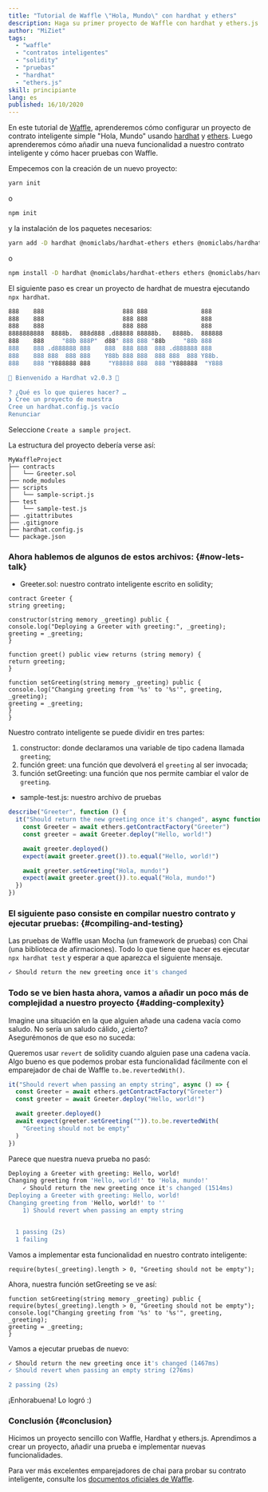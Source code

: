```yaml
---
title: "Tutorial de Waffle \"Hola, Mundo\" con hardhat y ethers"
description: Haga su primer proyecto de Waffle con hardhat y ethers.js
author: "MiZiet"
tags:
  - "waffle"
  - "contratos inteligentes"
  - "solidity"
  - "pruebas"
  - "hardhat"
  - "ethers.js"
skill: principiante
lang: es
published: 16/10/2020
---
```


En este tutorial de [Waffle](https://ethereum-waffle.readthedocs.io), aprenderemos cómo configurar un proyecto de contrato inteligente simple "Hola, Mundo" usando [hardhat](https://hardhat.org/) y [ethers](https://docs.ethers.io/v5/). Luego aprenderemos cómo añadir una nueva funcionalidad a nuestro contrato inteligente y cómo hacer pruebas con Waffle.

Empecemos con la creación de un nuevo proyecto:

```bash
yarn init
```

o

```bash
npm init
```

y la instalación de los paquetes necesarios:

```bash
yarn add -D hardhat @nomiclabs/hardhat-ethers ethers @nomiclabs/hardhat-waffle ethereum-waffle chai
```

o

```bash
npm install -D hardhat @nomiclabs/hardhat-ethers ethers @nomiclabs/hardhat-waffle ethereum-waffle chai
```

El siguiente paso es crear un proyecto de hardhat de muestra ejecutando `npx hardhat`.

```bash
888    888                      888 888               888
888    888                      888 888               888
888    888                      888 888               888
8888888888  8888b.  888d888 .d88888 88888b.   8888b.  888888
888    888     "88b 888P"  d88" 888 888 "88b     "88b 888
888    888 .d888888 888    888  888 888  888 .d888888 888
888    888 888  888 888    Y88b 888 888  888 888  888 Y88b.
888    888 "Y888888 888     "Y88888 888  888 "Y888888  "Y888

👷 Bienvenido a Hardhat v2.0.3 👷‍

? ¿Qué es lo que quieres hacer? …
❯ Cree un proyecto de muestra
Cree un hardhat.config.js vacío
Renunciar
```

Seleccione `Create a sample project`.

La estructura del proyecto debería verse así:

```
MyWaffleProject
├── contracts
│   └── Greeter.sol
├── node_modules
├── scripts
│   └── sample-script.js
├── test
│   └── sample-test.js
├── .gitattributes
├── .gitignore
├── hardhat.config.js
└── package.json
```

### Ahora hablemos de algunos de estos archivos: {#now-lets-talk}

- Greeter.sol: nuestro contrato inteligente escrito en solidity;

```solidity
contract Greeter {
string greeting;

constructor(string memory _greeting) public {
console.log("Deploying a Greeter with greeting:", _greeting);
greeting = _greeting;
}

function greet() public view returns (string memory) {
return greeting;
}

function setGreeting(string memory _greeting) public {
console.log("Changing greeting from '%s' to '%s'", greeting, _greeting);
greeting = _greeting;
}
}
```

Nuestro contrato inteligente se puede dividir en tres partes:

1. constructor: donde declaramos una variable de tipo cadena llamada `greeting`;
2. función greet: una función que devolverá el `greeting` al ser invocada;
3. función setGreeting: una función que nos permite cambiar el valor de `greeting`.

- sample-test.js: nuestro archivo de pruebas

```js
describe("Greeter", function () {
  it("Should return the new greeting once it's changed", async function () {
    const Greeter = await ethers.getContractFactory("Greeter")
    const greeter = await Greeter.deploy("Hello, world!")

    await greeter.deployed()
    expect(await greeter.greet()).to.equal("Hello, world!")

    await greeter.setGreeting("Hola, mundo!")
    expect(await greeter.greet()).to.equal("Hola, mundo!")
  })
})
```

### El siguiente paso consiste en compilar nuestro contrato y ejecutar pruebas: {#compiling-and-testing}

Las pruebas de Waffle usan Mocha (un framework de pruebas) con Chai (una biblioteca de afirmaciones). Todo lo que tiene que hacer es ejecutar `npx hardhat test` y esperar a que aparezca el siguiente mensaje.

```bash
✓ Should return the new greeting once it's changed
```

### Todo se ve bien hasta ahora, vamos a añadir un poco más de complejidad a nuestro proyecto <Emoji text=":slightly_smiling_face:" size={1}/> {#adding-complexity}

Imagine una situación en la que alguien añade una cadena vacía como saludo. No sería un saludo cálido, ¿cierto?  
Asegurémonos de que eso no suceda:

Queremos usar `revert` de solidity cuando alguien pase una cadena vacía. Algo bueno es que podemos probar esta funcionalidad fácilmente con el emparejador de chai de Waffle `to.be.revertedWith()`.

```js
it("Should revert when passing an empty string", async () => {
  const Greeter = await ethers.getContractFactory("Greeter")
  const greeter = await Greeter.deploy("Hello, world!")

  await greeter.deployed()
  await expect(greeter.setGreeting("")).to.be.revertedWith(
    "Greeting should not be empty"
  )
})
```

Parece que nuestra nueva prueba no pasó:

```bash
Deploying a Greeter with greeting: Hello, world!
Changing greeting from 'Hello, world!' to 'Hola, mundo!'
    ✓ Should return the new greeting once it's changed (1514ms)
Deploying a Greeter with greeting: Hello, world!
Changing greeting from 'Hello, world!' to ''
    1) Should revert when passing an empty string


  1 passing (2s)
  1 failing
```

Vamos a implementar esta funcionalidad en nuestro contrato inteligente:

```solidity
require(bytes(_greeting).length > 0, "Greeting should not be empty");
```

Ahora, nuestra función setGreeting se ve así:

```solidity
function setGreeting(string memory _greeting) public {
require(bytes(_greeting).length > 0, "Greeting should not be empty");
console.log("Changing greeting from '%s' to '%s'", greeting, _greeting);
greeting = _greeting;
}
```

Vamos a ejecutar pruebas de nuevo:

```bash
✓ Should return the new greeting once it's changed (1467ms)
✓ Should revert when passing an empty string (276ms)

2 passing (2s)
```

¡Enhorabuena! Lo logró :)

### Conclusión {#conclusion}

Hicimos un proyecto sencillo con Waffle, Hardhat y ethers.js. Aprendimos a crear un proyecto, añadir una prueba e implementar nuevas funcionalidades.

Para ver más excelentes emparejadores de chai para probar su contrato inteligente, consulte los [documentos oficiales de Waffle](https://ethereum-waffle.readthedocs.io/en/latest/matchers.html).
